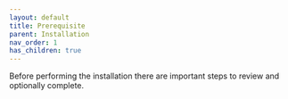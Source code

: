 ```yaml
---
layout: default
title: Prerequisite
parent: Installation
nav_order: 1
has_children: true
---
```


<!--
Copyright Amazon.com, Inc. or its affiliates. All Rights Reserved.
SPDX-License-Identifier: MIT-0
-->

Before performing the installation there are important steps to review and optionally complete. 